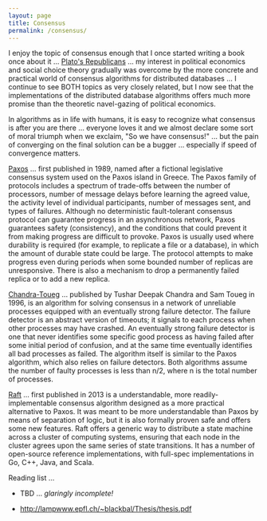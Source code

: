 ```yaml
---
layout: page
title: Consensus
permalink: /consensus/
---
```


I enjoy the topic of consensus enough that I once started writing a book once about it ... [Plato's Republicans](http://www.platosrepublicans.com/) ... my interest in political economics and social choice theory gradually was overcome by the more concrete and practical world of consensus algorithms for distributed databases ... I continue to see BOTH topics as very closely related, but I now see that the implementations of the distributed database algorithms offers much more promise than the theoretic navel-gazing of political economics.

In algorithms as in life with humans, it is easy to recognize what consensus is after you are there ... everyone loves it and we almost declare some sort of moral triumph when we exclaim, "So we have consensus!" ... but the pain of converging on the final solution can be a bugger ... especially if speed of convergence matters.

[Paxos](https://en.wikipedia.org/wiki/Paxos_(computer_science)) ... first published in 1989, named after a fictional legislative consensus system used on the Paxos island in Greece. The Paxos family of protocols includes a spectrum of trade-offs between the number of processors, number of message delays before learning the agreed value, the activity level of individual participants, number of messages sent, and types of failures. Although no deterministic fault-tolerant consensus protocol can guarantee progress in an asynchronous network, Paxos guarantees safety (consistency), and the conditions that could prevent it from making progress are difficult to provoke. Paxos is usually used where durability is required (for example, to replicate a file or a database), in which the amount of durable state could be large. The protocol attempts to make progress even during periods when some bounded number of replicas are unresponsive. There is also a mechanism to drop a permanently failed replica or to add a new replica.

[Chandra-Toueg](https://en.wikipedia.org/wiki/Chandra%E2%80%93Toueg_consensus_algorithm) ... published by Tushar Deepak Chandra and Sam Toueg in 1996, is an algorithm for solving consensus in a network of unreliable processes equipped with an eventually strong failure detector. The failure detector is an abstract version of timeouts; it signals to each process when other processes may have crashed. An eventually strong failure detector is one that never identifies some specific good process as having failed after some initial period of confusion, and at the same time eventually identifies all bad processes as failed. The algorithm itself is similar to the Paxos algorithm, which also relies on failure detectors. Both algorithms assume the number of faulty processes is less than n/2, where n is the total number of processes.

[Raft](https://raft.github.io/) ... first published in 2013 is a understandable, more readily-implementable consensus algorithm designed as a more practical alternative to Paxos. It was meant to be more understandable than Paxos by means of separation of logic, but it is also formally proven safe and offers some new features. Raft offers a generic way to distribute a state machine across a cluster of computing systems, ensuring that each node in the cluster agrees upon the same series of state transitions. It has a number of open-source reference implementations, with full-spec implementations in Go, C++, Java, and Scala.


Reading list ...

* TBD ... *glaringly incomplete!*

* http://lampwww.epfl.ch/~blackbal/Thesis/thesis.pdf
